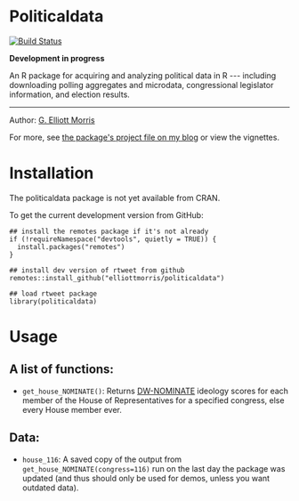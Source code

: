 
# Politicaldata 

[![Build Status](https://travis-ci.com/elliottmorris/politicaldata.svg?branch=master)](https://travis-ci.com/elliottmorris/politicaldata)

**Development in progress**


An R package for acquiring and analyzing political data in R --- including downloading polling aggregates and microdata, congressional legislator information, and election results.

---

Author: [G. Elliott Morris](https://www.thecrosstab.com)

For more, see [the package's project file on my blog]() or view the vignettes.

# Installation

The politicaldata package is not yet available from CRAN.

To get the current development version from GitHub:

```
## install the remotes package if it's not already
if (!requireNamespace("devtools", quietly = TRUE)) {
  install.packages("remotes")
}

## install dev version of rtweet from github
remotes::install_github("elliottmorris/politicaldata")

## load rtweet package
library(politicaldata)
```

# Usage

## A list of functions:

- `get_house_NOMINATE()`: Returns [DW-NOMINATE](https://www.voteview.com/about) ideology scores for each member of the House of Representatives for a specified congress, else every House member ever.

## Data:

- `house_116`: A saved copy of the output from `get_house_NOMINATE(congress=116)` run on the last day the package was updated (and thus should only be used for demos, unless you want outdated data).



